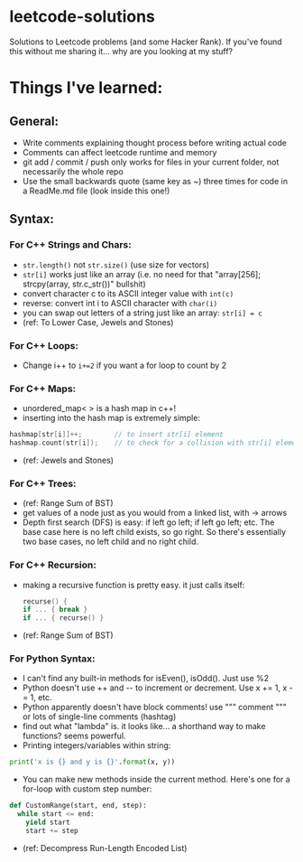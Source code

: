 # leetcode-solutions
Solutions to Leetcode problems (and some Hacker Rank).
If you've found this without me sharing it... why are you looking at my stuff? 

# Things I've learned:

## General:
- Write comments explaining thought process before writing actual code
- Comments can affect leetcode runtime and memory
- git add / commit / push only works for files in your current folder, not necessarily the whole repo
- Use the small backwards quote (same key as ~) three times for code in a ReadMe.md file (look inside this one!)

## Syntax:

### For C++ Strings and Chars:
- ```str.length()``` not ```str.size()``` (use size for vectors)
- ```str[i]``` works just like an array (i.e. no need for that "array[256]; strcpy(array, str.c_str())" bullshit)
- convert character c to its ASCII integer value with ```int(c)```
- reverse: convert int i to ASCII character with ```char(i)```
- you can swap out letters of a string just like an array: ```str[i] = c```
- (ref: To Lower Case, Jewels and Stones)

### For C++ Loops:
- Change i++ to ```i+=2``` if you want a for loop to count by 2

### For C++ Maps:
- unordered_map<  > is a hash map in c++!
- inserting into the hash map is extremely simple:
```cpp
hashmap[str[i]]++;        // to insert str[i] element
hashmap.count(str[i]);    // to check for a collision with str[i] element
```
- (ref: Jewels and Stones)

### For C++ Trees:
- (ref: Range Sum of BST)
- get values of a node just as you would from a linked list, with -> arrows
- Depth first search (DFS) is easy: if left go left; if left go left; etc. The base case here is no left child exists, so go right. So there's essentially two base cases, no left child and no right child.

### For C++ Recursion:
- making a recursive function is pretty easy. it just calls itself:
  ```cpp
  recurse() {
  if ... { break }
  if ... { recurse() }
  ```
- (ref: Range Sum of BST)

### For Python Syntax:
- I can't find any built-in methods for isEven(), isOdd(). Just use %2
- Python doesn't use ++ and -- to increment or decrement. Use x += 1, x -= 1, etc.
- Python apparently doesn't have block comments! use """ comment """ or lots of single-line comments (hashtag)
- find out what "lambda" is. it looks like... a shorthand way to make functions? seems powerful.
- Printing integers/variables within string:
```python
print('x is {} and y is {}'.format(x, y))
```
- You can make new methods inside the current method. Here's one for a for-loop with custom step number:
```python
def CustomRange(start, end, step):
  while start <= end:
    yield start
    start += step
```
- (ref: Decompress Run-Length Encoded List)
